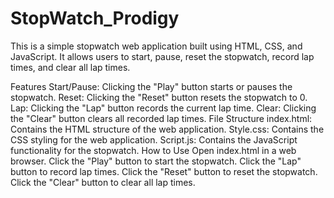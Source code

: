 # StopWatch_Prodigy
This is a simple stopwatch web application built using HTML, CSS, and JavaScript. It allows users to start, pause, reset the stopwatch, record lap times, and clear all lap times.

Features
Start/Pause: Clicking the "Play" button starts or pauses the stopwatch.
Reset: Clicking the "Reset" button resets the stopwatch to 0.
Lap: Clicking the "Lap" button records the current lap time.
Clear: Clicking the "Clear" button clears all recorded lap times.
File Structure
index.html: Contains the HTML structure of the web application.
Style.css: Contains the CSS styling for the web application.
Script.js: Contains the JavaScript functionality for the stopwatch.
How to Use
Open index.html in a web browser.
Click the "Play" button to start the stopwatch.
Click the "Lap" button to record lap times.
Click the "Reset" button to reset the stopwatch.
Click the "Clear" button to clear all lap times.

